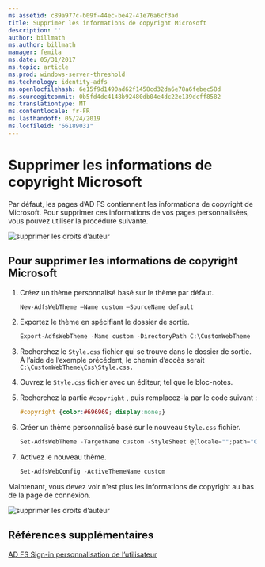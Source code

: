 ```yaml
---
ms.assetid: c89a977c-b09f-44ec-be42-41e76a6cf3ad
title: Supprimer les informations de copyright Microsoft
description: ''
author: billmath
ms.author: billmath
manager: femila
ms.date: 05/31/2017
ms.topic: article
ms.prod: windows-server-threshold
ms.technology: identity-adfs
ms.openlocfilehash: 6e15f9d1490ad62f1458cd32da6e78a6febec58d
ms.sourcegitcommit: 0b5fd4dc4148b92480db04e4dc22e139dcff8582
ms.translationtype: MT
ms.contentlocale: fr-FR
ms.lasthandoff: 05/24/2019
ms.locfileid: "66189031"
---
```

# <a name="remove-the-microsoft-copyright"></a>Supprimer les informations de copyright Microsoft 


 
Par défaut, les pages d’AD FS contiennent les informations de copyright de Microsoft. Pour supprimer ces informations de vos pages personnalisées, vous pouvez utiliser la procédure suivante. 

![supprimer les droits d’auteur](media/AD-FS-user-sign-in-customization/ADFS_Blue_Custom1.png) 
  
## <a name="to-remove-the-microsoft-copyright"></a>Pour supprimer les informations de copyright Microsoft  
  
1. Créez un thème personnalisé basé sur le thème par défaut.

   ```powershell
   New-AdfsWebTheme –Name custom –SourceName default
   ```

2. Exportez le thème en spécifiant le dossier de sortie.  

   ```powershell
   Export-AdfsWebTheme -Name custom -DirectoryPath C:\CustomWebTheme
   ```

3. Recherchez le `Style.css` fichier qui se trouve dans le dossier de sortie. À l’aide de l’exemple précédent, le chemin d’accès serait `C:\CustomWebTheme\Css\Style.css.`
  
4. Ouvrez le `Style.css` fichier avec un éditeur, tel que le bloc-notes.  
  
5. Recherchez la partie `#copyright` , puis remplacez-la par le code suivant :  

   ```css
   #copyright {color:#696969; display:none;}
   ```

6. Créer un thème personnalisé basé sur le nouveau `Style.css` fichier.  

   ```powershell
   Set-AdfsWebTheme -TargetName custom -StyleSheet @{locale="";path="C:\customWebTheme\css\style.css"}
   ```

7. Activez le nouveau thème.  

   ```powershell
   Set-AdfsWebConfig -ActiveThemeName custom
   ```

Maintenant, vous devez voir n’est plus les informations de copyright au bas de la page de connexion.

![supprimer les droits d’auteur](media/AD-FS-user-sign-in-customization/ADFS_Blue_Custom1a.png) 

## <a name="additional-references"></a>Références supplémentaires 
[AD FS Sign-in personnalisation de l’utilisateur](AD-FS-user-sign-in-customization.md) 

